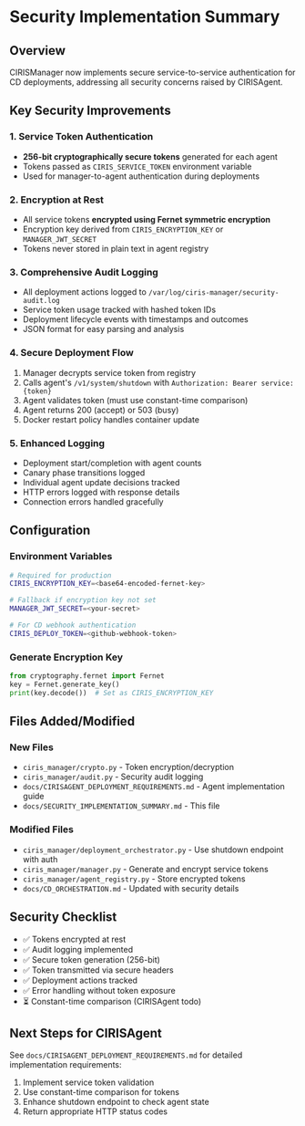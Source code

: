 # Security Implementation Summary

## Overview
CIRISManager now implements secure service-to-service authentication for CD deployments, addressing all security concerns raised by CIRISAgent.

## Key Security Improvements

### 1. Service Token Authentication
- **256-bit cryptographically secure tokens** generated for each agent
- Tokens passed as `CIRIS_SERVICE_TOKEN` environment variable
- Used for manager-to-agent authentication during deployments

### 2. Encryption at Rest
- All service tokens **encrypted using Fernet symmetric encryption**
- Encryption key derived from `CIRIS_ENCRYPTION_KEY` or `MANAGER_JWT_SECRET`
- Tokens never stored in plain text in agent registry

### 3. Comprehensive Audit Logging
- All deployment actions logged to `/var/log/ciris-manager/security-audit.log`
- Service token usage tracked with hashed token IDs
- Deployment lifecycle events with timestamps and outcomes
- JSON format for easy parsing and analysis

### 4. Secure Deployment Flow
1. Manager decrypts service token from registry
2. Calls agent's `/v1/system/shutdown` with `Authorization: Bearer service:{token}`
3. Agent validates token (must use constant-time comparison)
4. Agent returns 200 (accept) or 503 (busy)
5. Docker restart policy handles container update

### 5. Enhanced Logging
- Deployment start/completion with agent counts
- Canary phase transitions logged
- Individual agent update decisions tracked
- HTTP errors logged with response details
- Connection errors handled gracefully

## Configuration

### Environment Variables
```bash
# Required for production
CIRIS_ENCRYPTION_KEY=<base64-encoded-fernet-key>

# Fallback if encryption key not set
MANAGER_JWT_SECRET=<your-secret>

# For CD webhook authentication
CIRIS_DEPLOY_TOKEN=<github-webhook-token>
```

### Generate Encryption Key
```python
from cryptography.fernet import Fernet
key = Fernet.generate_key()
print(key.decode())  # Set as CIRIS_ENCRYPTION_KEY
```

## Files Added/Modified

### New Files
- `ciris_manager/crypto.py` - Token encryption/decryption
- `ciris_manager/audit.py` - Security audit logging
- `docs/CIRISAGENT_DEPLOYMENT_REQUIREMENTS.md` - Agent implementation guide
- `docs/SECURITY_IMPLEMENTATION_SUMMARY.md` - This file

### Modified Files
- `ciris_manager/deployment_orchestrator.py` - Use shutdown endpoint with auth
- `ciris_manager/manager.py` - Generate and encrypt service tokens
- `ciris_manager/agent_registry.py` - Store encrypted tokens
- `docs/CD_ORCHESTRATION.md` - Updated with security details

## Security Checklist
- ✅ Tokens encrypted at rest
- ✅ Audit logging implemented
- ✅ Secure token generation (256-bit)
- ✅ Token transmitted via secure headers
- ✅ Deployment actions tracked
- ✅ Error handling without token exposure
- ⏳ Constant-time comparison (CIRISAgent todo)

## Next Steps for CIRISAgent
See `docs/CIRISAGENT_DEPLOYMENT_REQUIREMENTS.md` for detailed implementation requirements:
1. Implement service token validation
2. Use constant-time comparison for tokens
3. Enhance shutdown endpoint to check agent state
4. Return appropriate HTTP status codes
